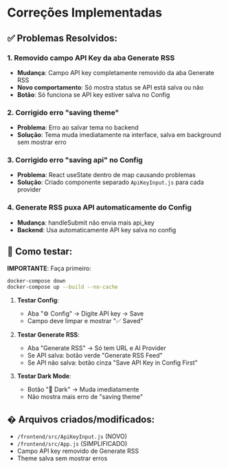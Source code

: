# Correções Implementadas

## ✅ Problemas Resolvidos:

### 1. Removido campo API Key da aba Generate RSS
- **Mudança**: Campo API key completamente removido da aba Generate RSS
- **Novo comportamento**: Só mostra status se API está salva ou não
- **Botão**: Só funciona se API key estiver salva no Config

### 2. Corrigido erro "saving theme"
- **Problema**: Erro ao salvar tema no backend
- **Solução**: Tema muda imediatamente na interface, salva em background sem mostrar erro

### 3. Corrigido erro "saving api" no Config
- **Problema**: React useState dentro de map causando problemas
- **Solução**: Criado componente separado `ApiKeyInput.js` para cada provider

### 4. Generate RSS puxa API automaticamente do Config
- **Mudança**: handleSubmit não envia mais api_key
- **Backend**: Usa automaticamente API key salva no config

## 🚀 Como testar:

**IMPORTANTE**: Faça primeiro:
```bash
docker-compose down
docker-compose up --build --no-cache
```

1. **Testar Config**:
   - Aba "⚙️ Config" → Digite API key → Save
   - Campo deve limpar e mostrar "✅ Saved"

2. **Testar Generate RSS**:
   - Aba "Generate RSS" → Só tem URL e AI Provider
   - Se API salva: botão verde "Generate RSS Feed"
   - Se API não salva: botão cinza "Save API Key in Config First"

3. **Testar Dark Mode**:
   - Botão "🌙 Dark" → Muda imediatamente
   - Não mostra mais erro de "saving theme"

## � Arquivos criados/modificados:
- `/frontend/src/ApiKeyInput.js` (NOVO)
- `/frontend/src/App.js` (SIMPLIFICADO)
- Campo API key removido de Generate RSS
- Theme salva sem mostrar erros